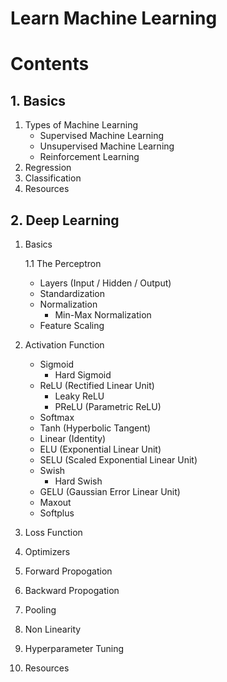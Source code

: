 # Learn Machine Learning


# Contents

## 1. Basics
1. Types of Machine Learning
    - Supervised Machine Learning
    - Unsupervised Machine Learning
    - Reinforcement Learning
2. Regression
3. Classification
4. Resources


## 2. Deep Learning
1. Basics

    1.1 The Perceptron
    - Layers (Input / Hidden / Output)
    - Standardization
    - Normalization
        - Min-Max Normalization
    - Feature Scaling

2. Activation Function
    - Sigmoid 
        - Hard Sigmoid
    - ReLU (Rectified Linear Unit)
        - Leaky ReLU
        - PReLU (Parametric ReLU)
    - Softmax
    - Tanh (Hyperbolic Tangent)
    - Linear (Identity)
    - ELU (Exponential Linear Unit)
    - SELU (Scaled Exponential Linear Unit)
    - Swish
        - Hard Swish
    - GELU (Gaussian Error Linear Unit)
    - Maxout
    - Softplus

3. Loss Function
4. Optimizers
5. Forward Propogation
6. Backward Propogation
7. Pooling
8. Non Linearity
8. Hyperparameter Tuning
9. Resources

